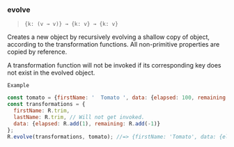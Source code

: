 ### evolve

> ```{k: (v → v)} → {k: v} → {k: v}```

Creates a new object by recursively evolving a shallow copy of object, according to the transformation functions. All non-primitive properties are copied by reference.

A transformation function will not be invoked if its corresponding key does not exist in the evolved object.

`Example`

```js
const tomato = {firstName: '  Tomato ', data: {elapsed: 100, remaining: 1400}, id:123};
const transformations = {
  firstName: R.trim,
  lastName: R.trim, // Will not get invoked.
  data: {elapsed: R.add(1), remaining: R.add(-1)}
};
R.evolve(transformations, tomato); //=> {firstName: 'Tomato', data: {elapsed: 101, remaining: 1399}, id:123}
```